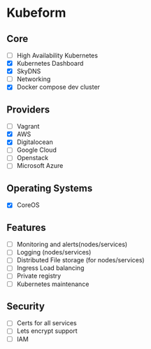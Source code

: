 Kubeform
========

Core
--------
- [ ] High Availability Kubernetes
- [x] Kubernetes Dashboard
- [x] SkyDNS
- [ ] Networking
- [x] Docker compose dev cluster

Providers
---------
- [ ] Vagrant
- [x] AWS
- [x] Digitalocean
- [ ] Google Cloud
- [ ] Openstack
- [ ] Microsoft Azure

Operating Systems
-----------------
- [x] CoreOS

Features
--------
- [ ] Monitoring and alerts(nodes/services)
- [ ] Logging (nodes/services)
- [ ] Distributed File storage (for nodes/services)
- [ ] Ingress Load balancing
- [ ] Private registry
- [ ] Kubernetes maintenance

Security
--------
- [ ] Certs for all services
- [ ] Lets encrypt support
- [ ] IAM
